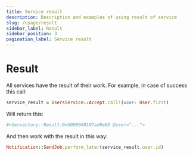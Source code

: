 ```yaml
---
title: Service result
description: Description and examples of using result of service
slug: /usage/result
sidebar_label: Result
sidebar_position: 3
pagination_label: Service result
---
```


# Result

All services have the result of their work. For example, in case of success this call:

```ruby
service_result = UsersService::Accept.call!(user: User.first)
```

Will return this:

```ruby
#<Servactory::Result:0x0000000107ad9e88 @user="...">
```

And then work with thе result in this way:

```ruby
Notification::SendJob.perform_later(service_result.user.id)
```
